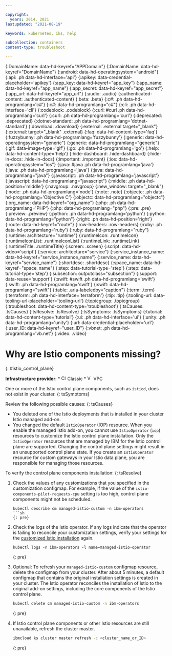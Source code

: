 ```yaml
---

copyright:
  years: 2014, 2021
lastupdated: "2021-08-19"

keywords: kubernetes, iks, help

subcollection: containers
content-type: troubleshoot

---
```


{:DomainName: data-hd-keyref="APPDomain"}
{:DomainName: data-hd-keyref="DomainName"}
{:android: data-hd-operatingsystem="android"}
{:api: .ph data-hd-interface='api'}
{:apikey: data-credential-placeholder='apikey'}
{:app_key: data-hd-keyref="app_key"}
{:app_name: data-hd-keyref="app_name"}
{:app_secret: data-hd-keyref="app_secret"}
{:app_url: data-hd-keyref="app_url"}
{:audio: .audio}
{:authenticated-content: .authenticated-content}
{:beta: .beta}
{:c#: .ph data-hd-programlang='c#'}
{:c#: data-hd-programlang="c#"}
{:cli: .ph data-hd-interface='cli'}
{:codeblock: .codeblock}
{:curl: #curl .ph data-hd-programlang='curl'}
{:curl: .ph data-hd-programlang='curl'}
{:deprecated: .deprecated}
{:dotnet-standard: .ph data-hd-programlang='dotnet-standard'}
{:download: .download}
{:external: .external target="_blank"}
{:external: target="_blank" .external}
{:faq: data-hd-content-type='faq'}
{:fuzzybunny: .ph data-hd-programlang='fuzzybunny'}
{:generic: data-hd-operatingsystem="generic"}
{:generic: data-hd-programlang="generic"}
{:gif: data-image-type='gif'}
{:go: .ph data-hd-programlang='go'}
{:help: data-hd-content-type='help'}
{:hide-dashboard: .hide-dashboard}
{:hide-in-docs: .hide-in-docs}
{:important: .important}
{:ios: data-hd-operatingsystem="ios"}
{:java: #java .ph data-hd-programlang='java'}
{:java: .ph data-hd-programlang='java'}
{:java: data-hd-programlang="java"}
{:javascript: .ph data-hd-programlang='javascript'}
{:javascript: data-hd-programlang="javascript"}
{:middle: .ph data-hd-position='middle'}
{:navgroup: .navgroup}
{:new_window: target="_blank"}
{:node: .ph data-hd-programlang='node'}
{:note: .note}
{:objectc: .ph data-hd-programlang='Objective C'}
{:objectc: data-hd-programlang="objectc"}
{:org_name: data-hd-keyref="org_name"}
{:php: .ph data-hd-programlang='PHP'}
{:php: data-hd-programlang="php"}
{:pre: .pre}
{:preview: .preview}
{:python: .ph data-hd-programlang='python'}
{:python: data-hd-programlang="python"}
{:right: .ph data-hd-position='right'}
{:route: data-hd-keyref="route"}
{:row-headers: .row-headers}
{:ruby: .ph data-hd-programlang='ruby'}
{:ruby: data-hd-programlang="ruby"}
{:runtime: architecture="runtime"}
{:runtimeIcon: .runtimeIcon}
{:runtimeIconList: .runtimeIconList}
{:runtimeLink: .runtimeLink}
{:runtimeTitle: .runtimeTitle}
{:screen: .screen}
{:script: data-hd-video='script'}
{:service: architecture="service"}
{:service_instance_name: data-hd-keyref="service_instance_name"}
{:service_name: data-hd-keyref="service_name"}
{:shortdesc: .shortdesc}
{:space_name: data-hd-keyref="space_name"}
{:step: data-tutorial-type='step'}
{:step: data-tutorial-type='step'} 
{:subsection: outputclass="subsection"}
{:support: data-reuse='support'}
{:swift: #swift .ph data-hd-programlang='swift'}
{:swift: .ph data-hd-programlang='swift'}
{:swift: data-hd-programlang="swift"}
{:table: .aria-labeledby="caption"}
{:term: .term}
{:terraform: .ph data-hd-interface='terraform'}
{:tip: .tip}
{:tooling-url: data-tooling-url-placeholder='tooling-url'}
{:topicgroup: .topicgroup}
{:troubleshoot: data-hd-content-type='troubleshoot'}
{:tsCauses: .tsCauses}
{:tsResolve: .tsResolve}
{:tsSymptoms: .tsSymptoms}
{:tutorial: data-hd-content-type='tutorial'}
{:ui: .ph data-hd-interface='ui'}
{:unity: .ph data-hd-programlang='unity'}
{:url: data-credential-placeholder='url'}
{:user_ID: data-hd-keyref="user_ID"}
{:vbnet: .ph data-hd-programlang='vb.net'}
{:video: .video}
  

# Why are Istio components missing?
{: #istio_control_plane}

**Infrastructure provider**:
    * <img src="../images/icon-classic.png" alt="Classic infrastructure provider icon" width="15" style="width:15px; border-style: none"/> Classic
    * <img src="../images/icon-vpc.png" alt="VPC infrastructure provider icon" width="15" style="width:15px; border-style: none"/> VPC


One or more of the Istio control plane components, such as `istiod`, does not exist in your cluster.
{: tsSymptoms}

Review the following possible causes:
{: tsCauses}

* You deleted one of the Istio deployments that is installed in your cluster Istio managed add-on.
* You changed the default `IstioOperator` (IOP) resource. When you enable the managed Istio add-on, you cannot use `IstioOperator` (`iop`) resources to customize the Istio control plane installation. Only the `IstioOperator` resources that are managed by IBM for the Istio control plane are supported. Changing the control plane settings might result in an unsupported control plane state. If you create an `IstioOperator` resource for custom gateways in your Istio data plane, you are responsible for managing those resources.


To verify the control plane components installation:
{: tsResolve}

1. Check the values of any customizations that you specified in the customization configmap. For example, if the value of the `istio-components-pilot-requests-cpu` setting is too high, control plane components might not be scheduled.
    ```
    kubectl describe cm managed-istio-custom -n ibm-operators
    ```sh
    {: pre}

2. Check the logs of the Istio operator. If any logs indicate that the operator is failing to reconcile your customization settings, verify your settings for the [customized Istio installation](/docs/containers?topic=containers-istio#customize) again.
    ```
    kubectl logs -n ibm-operators -l name=managed-istio-operator
    ```
    {: pre}

3. Optional: To refresh your `managed-istio-custom` configmap resource, delete the configmap from your cluster. After about 5 minutes, a default configmap that contains the original installation settings is created in your cluster. The Istio operator reconciles the installation of Istio to the original add-on settings, including the core components of the Istio control plane.
    ```sh
    kubectl delete cm managed-istio-custom -n ibm-operators
    ```
    {: pre}

4. If Istio control plane components or other Istio resources are still unavailable, refresh the cluster master.
    ```sh
    ibmcloud ks cluster master refresh -c <cluster_name_or_ID>
    ```
    {: pre}


